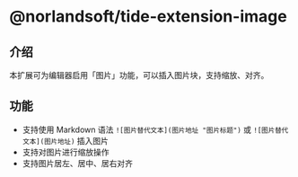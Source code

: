# @norlandsoft/tide-extension-image

## 介绍

本扩展可为编辑器启用「图片」功能，可以插入图片块，支持缩放、对齐。

## 功能

- 支持使用 Markdown 语法 `![图片替代文本](图片地址 "图片标题")` 或 `![图片替代文本](图片地址)` 插入图片
- 支持对图片进行缩放操作
- 支持图片居左、居中、居右对齐
